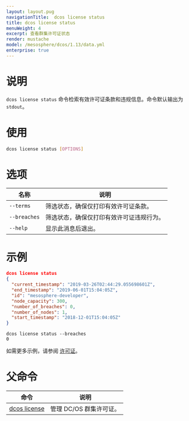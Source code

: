 ```yaml
---
layout: layout.pug
navigationTitle:  dcos license status
title: dcos license status
menuWeight: 4
excerpt: 查看群集许可证状态
render: mustache
model: /mesosphere/dcos/1.13/data.yml
enterprise: true
---
```


# 说明
`dcos license status` 命令检索有效许可证条款和违规信息。命令默认输出为 `stdout`。

# 使用

```bash
dcos license status [OPTIONS]
```

# 选项

| 名称 | 说明 |
|---------|-------------|
| `--terms` | 筛选状态，确保仅打印有效许可证条款。 |
| `--breaches` | 筛选状态，确保仅打印有效许可证违规行为。 |
| `--help` | 显示此消息后退出。 |


# 示例

```json
dcos license status
{
  "current_timestamp": "2019-03-26T02:44:29.055698601Z",
  "end_timestamp": "2019-06-01T15:04:05Z",
  "id": "mesosphere-developer",
  "node_capacity": 300,
  "number_of_breaches": 0,
  "number_of_nodes": 1,
  "start_timestamp": "2018-12-01T15:04:05Z"
}

```
```
dcos license status --breaches
0
```
如需更多示例，请参阅 [许可证](/mesosphere/dcos/cn/1.13/administering-clusters/licenses/)。


# 父命令

| 命令 | 说明 |
|---------|-------------|
| [dcos license](/mesosphere/dcos/cn/1.13/cli/command-reference/dcos-license/) | 管理 DC/OS 群集许可证。 |
